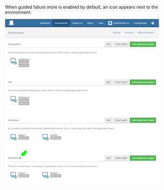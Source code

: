 When guided failure more is enabled by default, an icon appears next to the environment:

![](guided-failure-indicator.png "width=500")
